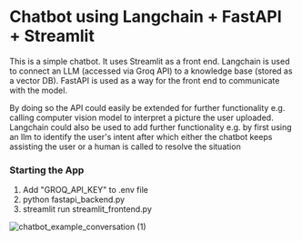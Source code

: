 # Chatbot using Langchain + FastAPI + Streamlit
This is a simple chatbot.
It uses Streamlit as a front end.
Langchain is used to connect an LLM (accessed via Groq API) to a knowledge base (stored as a vector DB).
FastAPI is used as a way for the front end to communicate with the model.

By doing so the API could easily be extended for further functionality e.g. calling computer vision model to interpret a picture the user uploaded.
Langchain could also be used to add further functionality e.g. by first using an llm to identify the user's intent after which either the chatbot keeps assisting the user or a human is called to resolve the situation

### Starting the App
1. Add "GROQ_API_KEY" to .env file
2. python fastapi_backend.py
3. streamlit run streamlit_frontend.py

![chatbot_example_conversation (1)](https://github.com/user-attachments/assets/b0ff9cd0-9cf9-4d1e-b3c3-cf0f2aec47da)
